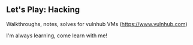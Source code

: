 Let's Play: Hacking
-------------------

Walkthroughs, notes, solves for vulnhub VMs (https://www.vulnhub.com)

I'm always learning, come learn with me!
